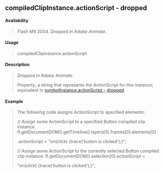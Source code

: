 ## compiledClipInstance.actionScript - dropped

#### Availability

> Flash MX 2004. *Dropped in Adobe Animate*.

#### Usage

> compiledClipInstance.actionScript

#### Description

> *Dropped in Adobe Animate.*
>
> Property; a string that represents the ActionScript for this instance; equivalent to [symbolInstance.actionScript -](#_bookmark918) [dropped](#_bookmark918).

#### Example

> The following code assigns ActionScript to specified elements:
>
> // Assign some ActionScript to a specified Button compiled clip instance. fl.getDocumentDOM().getTimeline().layers\[0\].frames\[0\].elements\[0\]
>
> .actionScript = "on(click) {trace('button is clicked');}";
>
> // Assign some ActionScript to the currently selected Button compiled clip instance. fl.getDocumentDOM().selection\[0\].actionScript =
>
> "on(click) {trace('button is clicked');}";
